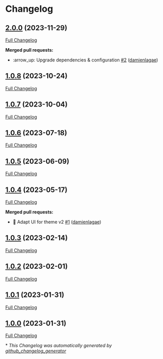 # Changelog

## [2.0.0](https://github.com/enabel/user-bundle/tree/2.0.0) (2023-11-29)

[Full Changelog](https://github.com/enabel/user-bundle/compare/1.0.8...2.0.0)

**Merged pull requests:**

- :arrow\_up: Upgrade dependencies & configuration [\#2](https://github.com/Enabel/user-bundle/pull/2) ([damienlagae](https://github.com/damienlagae))

## [1.0.8](https://github.com/enabel/user-bundle/tree/1.0.8) (2023-10-24)

[Full Changelog](https://github.com/enabel/user-bundle/compare/1.0.7...1.0.8)

## [1.0.7](https://github.com/enabel/user-bundle/tree/1.0.7) (2023-10-04)

[Full Changelog](https://github.com/enabel/user-bundle/compare/1.0.6...1.0.7)

## [1.0.6](https://github.com/enabel/user-bundle/tree/1.0.6) (2023-07-18)

[Full Changelog](https://github.com/enabel/user-bundle/compare/1.0.5...1.0.6)

## [1.0.5](https://github.com/enabel/user-bundle/tree/1.0.5) (2023-06-09)

[Full Changelog](https://github.com/enabel/user-bundle/compare/1.0.4...1.0.5)

## [1.0.4](https://github.com/enabel/user-bundle/tree/1.0.4) (2023-05-17)

[Full Changelog](https://github.com/enabel/user-bundle/compare/1.0.3...1.0.4)

**Merged pull requests:**

- :lipstick: Adapt UI for theme v2 [\#1](https://github.com/Enabel/user-bundle/pull/1) ([damienlagae](https://github.com/damienlagae))

## [1.0.3](https://github.com/enabel/user-bundle/tree/1.0.3) (2023-02-14)

[Full Changelog](https://github.com/enabel/user-bundle/compare/1.0.2...1.0.3)

## [1.0.2](https://github.com/enabel/user-bundle/tree/1.0.2) (2023-02-01)

[Full Changelog](https://github.com/enabel/user-bundle/compare/1.0.1...1.0.2)

## [1.0.1](https://github.com/enabel/user-bundle/tree/1.0.1) (2023-01-31)

[Full Changelog](https://github.com/enabel/user-bundle/compare/1.0.0...1.0.1)

## [1.0.0](https://github.com/enabel/user-bundle/tree/1.0.0) (2023-01-31)

[Full Changelog](https://github.com/enabel/user-bundle/compare/66ea80887a101c14054710df76afac8ca548d8de...1.0.0)



\* *This Changelog was automatically generated by [github_changelog_generator](https://github.com/github-changelog-generator/github-changelog-generator)*

